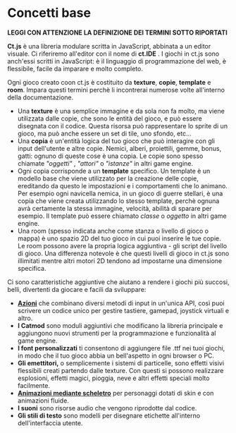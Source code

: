 # Concetti base

**LEGGI CON ATTENZIONE LA DEFINIZIONE DEI TERMINI SOTTO RIPORTATI**

**Ct.js** è una libreria modulare scritta in JavaScript, abbinata a un editor visuale. Ci riferiremo all'editor con il nome di **ct.IDE** . I giochi in ct.js sono anch'essi scritti in JavaScript: è il linguaggio di  programmazione del web, è flessibile, facile da imparare e molto completo.

Ogni gioco creato coon ct.js è costituito da **texture**, **copie**, **template** e **room**. Impara questi termini perchè li incontrerai numerose volte all'interno della documentazione.

* Una **texture** è una semplice immagine e da sola non fa molto, ma viene utilizzata dalle copie, che sono le entità del gioco, e può essere disegnata con il codice. Questa risorsa può rappresentare lo sprite di un gioco, ma può anche essere un set di tile, uno sfondo, etc...
* Una **copia** è un'entità logica del tuo gioco che può interagire con gli input dell'utente e altre copie. Nemici, alberi, proiettili, gemme, bonus, gatti: ognuno di queste cose è una copia. Le copie sono spesso chiamate *"oggetti"* , *"attori"* o *"istanze"* in altri game engine.
* Ogni copia corrisponde a un **template** specifico. Un template è un modello base che viene utilizzato per la creazione delle copie, ereditando da questo le impostazioni e i comportamenti che lo animano. Per esempio ogni navicella nemica, in un gioco di guerre stellari, è una copia che viene creata utilizzando lo stesso template, perchè ognuna avrà certamente la stessa immagine, velocità, abilità di sparare per esempio. Il template può essere chiamato *classe* o *oggetto* in altri game engine.
* Una room (spesso indicata anche come stanza o livello di gioco o mappa)  è uno spazio 2D del tuo gioco in cui puoi inserire le tue copie. Le room possono avere la propria logica aggiuntiva - gli script del livello di gioco. Una differenza notevole è che questi livelli di gioco in ct.js sono illimitati mentre altri motori 2D tendono ad impostarne una dimensione specifica.

Ci sono caratteristiche aggiuntive che aiutano a rendere i giochi più succosi, belli, divertenti da giocare e facili da sviluppare:

* [**Azioni**](../actions.html) che combinano diversi metodi di input in un'unica API, così puoi scrivere un codice unico per gestire tastiere, gamepad, joystick virtuali e altro.
* **I Catmod** sono moduli aggiuntivi che modificano la libreria principale e aggiungono nuovi strumenti per la programmazione e funzionalità al game engine.
* **I font personalizzati** ti consentono di aggiungere file .ttf nei tuoi giochi, in modo che il tuo gioco abbia un bell'aspetto in ogni browser o PC.
* **Gli emettitori,** o semplicemente i sistemi di particelle, sono effetti visivi flessibili creati partendo dalle texture. Con questi si possono realizzare esplosioni, effetti magici, pioggia, neve e altri effetti speciali molto facilmente.
* [**Animazioni mediante scheletro**](../skeletal-animation.html) per personaggi dotati di skin e con animazioni fluide.
* **I suoni** sono risorse audio che vengono riprodotte dal codice.
* **Gli stili di testo** sono modelli per disegnare etichette all'interno dell'interfaccia utente.
